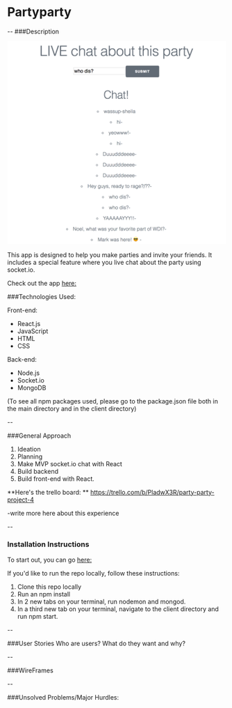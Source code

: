 # Partyparty

--
###Description

![](./screenshots/chatshot.png)

This app is designed to help you make parties and invite your friends. It includes a special feature where you live chat about the party using socket.io. 

Check out the app [here:](https://tranquil-reaches-93920.herokuapp.com/users/5a97215e5340540014dd200c
) 

###Technologies Used: 

Front-end:

* React.js
* JavaScript
* HTML
* CSS


Back-end:

* Node.js
* Socket.io
* MongoDB

(To see all npm packages used, please go to the package.json file both in the main directory and in the client directory)

--

###General Approach

1. Ideation
2. Planning
3. Make MVP socket.io chat with React
4. Build backend
5. Build front-end with React. 


**Here's the trello board: **
https://trello.com/b/PladwX3R/party-party-project-4

-write more here about this experience

--

### Installation Instructions

To start out, you can go [here:](https://tranquil-reaches-93920.herokuapp.com/users/5a97215e5340540014dd200c
) 

If you'd like to run the repo locally, follow these instructions: 

1. Clone this repo locally
2. Run an npm install 
3. In 2 new tabs on your terminal, run nodemon and mongod. 
4. In a third new tab on your terminal, navigate to the client directory and run npm start. 

--

###User Stories
Who are users? What do they want and why? 

--

###WireFrames

--

###Unsolved Problems/Major Hurdles: 



